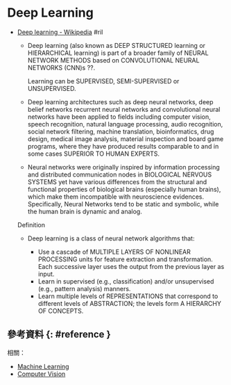 # Deep Learning

  - [Deep learning \- Wikipedia](https://en.wikipedia.org/wiki/Deep_learning) #ril

      - Deep learning (also known as DEEP STRUCTURED learning or HIERARCHICAL learning) is part of a broader family of NEURAL NETWORK METHODS based on CONVOLUTIONAL NEURAL NETWORKS (CNN)s ??.

        Learning can be SUPERVISED, SEMI-SUPERVISED or UNSUPERVISED.

      - Deep learning architectures such as deep neural networks, deep belief networks recurrent neural networks and convolutional neural networks have been applied to fields including computer vision, speech recognition, natural language processing, audio recognition, social network filtering, machine translation, bioinformatics, drug design, medical image analysis, material inspection and board game programs, where they have produced results comparable to and in some cases SUPERIOR TO HUMAN EXPERTS.

      - Neural networks were originally inspired by information processing and distributed communication nodes in BIOLOGICAL NERVOUS SYSTEMS yet have various differences from the structural and functional properties of biological brains (especially human brains), which make them incompatible with neuroscience evidences. Specifically, Neural Networks tend to be static and symbolic, while the human brain is dynamic and analog.

    Definition

      - Deep learning is a class of neural network algorithms that:

          - Use a cascade of MULTIPLE LAYERS OF NONLINEAR PROCESSING units for feature extraction and transformation. Each successive layer uses the output from the previous layer as input.
          - Learn in supervised (e.g., classification) and/or unsupervised (e.g., pattern analysis) manners.
          - Learn multiple levels of REPRESENTATIONS that correspond to different levels of ABSTRACTION; the levels form A HIERARCHY OF CONCEPTS.

## 參考資料 {: #reference }

相關：

  - [Machine Learning](machine-learning.md)
  - [Computer Vision](computer-vision.md)
